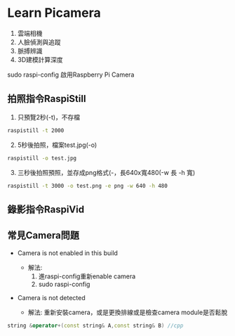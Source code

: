 # Learn Picamera
1. 雲端相機
2. 人臉偵測與追蹤
3. 脈搏辨識
4. 3D建模計算深度

sudo raspi-config
 啟用Raspberry Pi Camera
## 拍照指令RaspiStill
1. 只預覽2秒(-t)，不存檔
```Bash
raspistill -t 2000
```
2. 5秒後拍照，檔案test.jpg(-o)
```Bash
raspistill -o test.jpg
```
3. 三秒後拍照預照，並存成png格式(-，長640x寬480(-w 長 -h 寬)
```Bash
raspistill -t 3000 -o test.png -e png -w 640 -h 480
```
## 錄影指令RaspiVid
          
## 常見Camera問題
- Camera is not enabled in this build
  - 解法: 
    1. 進raspi-config重新enable camera
    2. sudo raspi-config 

- Camera is not detected
  - 解法: 重新安裝camera，或是更換排線或是檢查camera module是否鬆脫

```cpp
string &operator+(const string& A,const string& B) //cpp
```

